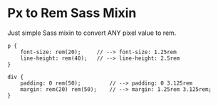 # Px to Rem Sass Mixin

Just simple Sass mixin to convert ANY pixel value to rem.

```
p {
    font-size: rem(20);     // --> font-size: 1.25rem
    line-height: rem(40);   // --> line-height: 2.5rem
}

div {
    padding: 0 rem(50);         // --> padding: 0 3.125rem
    margin: rem(20) rem(50);    // --> margin: 1.25rem 3.125rem;
}
```